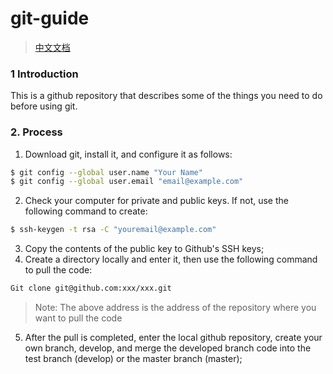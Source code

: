 # git-guide
> [中文文档](https://github.com/lixilin123/git-use/blob/master/README-zh.md)
### 1 Introduction
This is a github repository that describes some of the things you need to do before using git.
### 2. Process
1. Download git, install it, and configure it as follows:
``` bash
$ git config --global user.name "Your Name"
$ git config --global user.email "email@example.com"
```
2. Check your computer for private and public keys. If not, use the following command to create:
``` bash
$ ssh-keygen -t rsa -C "youremail@example.com"
```
3. Copy the contents of the public key to Github's SSH keys;
4. Create a directory locally and enter it, then use the following command to pull the code:
``` bash
Git clone git@github.com:xxx/xxx.git
```
> Note: The above address is the address of the repository where you want to pull the code

5. After the pull is completed, enter the local github repository, create your own branch, develop, and merge the developed branch code into the test branch (develop) or the master branch (master);
